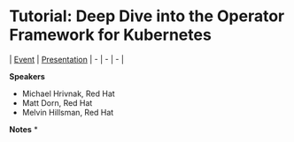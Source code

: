 # Tutorial: Deep Dive into the Operator Framework for Kubernetes

| [Event](https://sched.co/Uaet) | [Presentation]()
| - | - | - |

**Speakers**
* Michael Hrivnak, Red Hat
* Matt Dorn, Red Hat
* Melvin Hillsman, Red Hat

**Notes**
* 